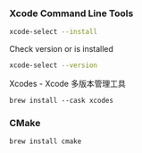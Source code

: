 ### Xcode Command Line Tools
```bash
xcode-select --install
```

Check version or is installed
```bash
xcode-select --version
```

Xcodes - Xcode 多版本管理工具
``` shell
brew install --cask xcodes
```

### CMake
```Shell
brew install cmake
```